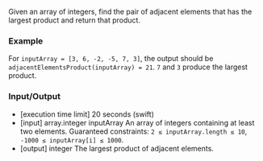 Given an array of integers, find the pair of adjacent elements that has the largest product and return that product.
### Example
For `inputArray = [3, 6, -2, -5, 7, 3]`, the output should be
`adjacentElementsProduct(inputArray) = 21`.
`7` and `3` produce the largest product.
### Input/Output
* [execution time limit] 20 seconds (swift)
* [input] array.integer inputArray
An array of integers containing at least two elements.
Guaranteed constraints:
`2 ≤ inputArray.length ≤ 10`,
`-1000 ≤ inputArray[i] ≤ 1000`.
* [output] integer
The largest product of adjacent elements.